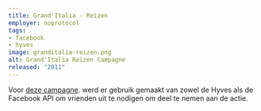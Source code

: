```yaml
---
title: Grand'Italia - Reizen
employer: noprotocol
tags:
- facebook
- hyves
image: granditalia-reizen.png
alt: Grand'Italia Reizen Campagne
released: "2011"
---
```


Voor [deze campagne](http://reizen.granditalia.nl/). werd er gebruik gemaakt van zowel de Hyves als de Facebook API om vrienden uit te nodigen om deel te nemen aan de actie.